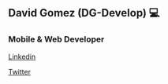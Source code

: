## David Gomez (DG-Develop) 💻
### Mobile & Web Developer

[Linkedin](https://www.linkedin.com/in/davidagp/)

[Twitter](https://twitter.com/DGDevelop)
